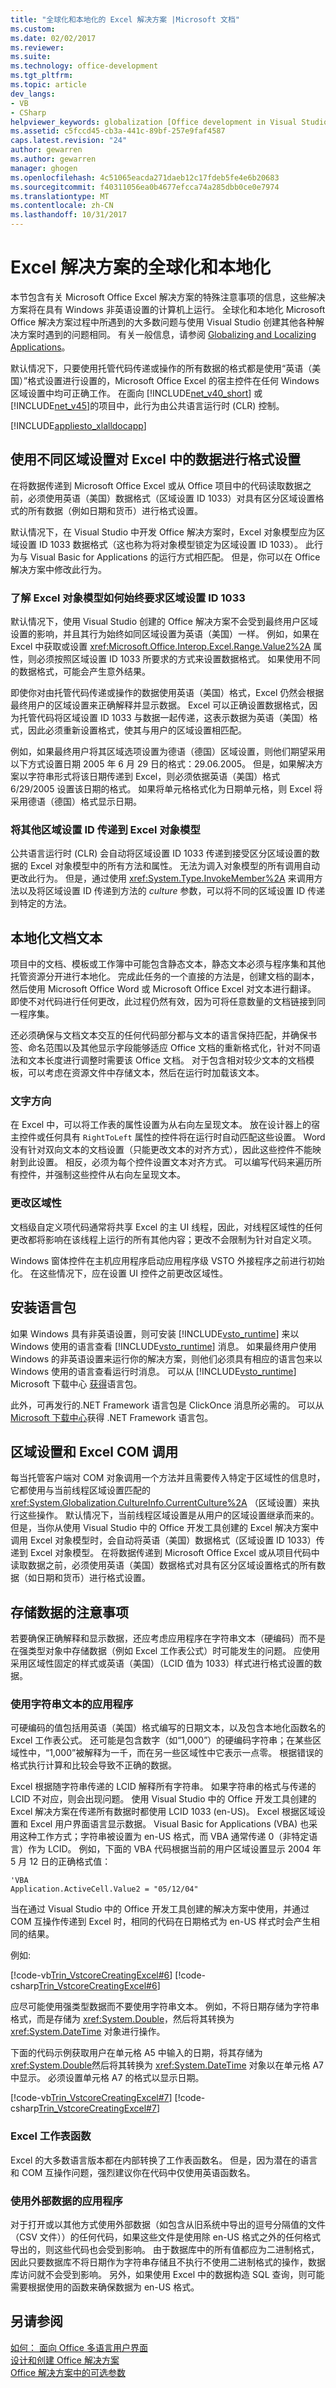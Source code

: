 ```yaml
---
title: "全球化和本地化的 Excel 解决方案 |Microsoft 文档"
ms.custom: 
ms.date: 02/02/2017
ms.reviewer: 
ms.suite: 
ms.technology: office-development
ms.tgt_pltfrm: 
ms.topic: article
dev_langs:
- VB
- CSharp
helpviewer_keywords: globalization [Office development in Visual Studio], configuring
ms.assetid: c5fccd45-cb3a-441c-89bf-257e9faf4587
caps.latest.revision: "24"
author: gewarren
ms.author: gewarren
manager: ghogen
ms.openlocfilehash: 4c51065eacda271daeb12c17fdeb5fe4e6b20683
ms.sourcegitcommit: f40311056ea0b4677efcca74a285dbb0ce0e7974
ms.translationtype: MT
ms.contentlocale: zh-CN
ms.lasthandoff: 10/31/2017
---
```

# <a name="globalization-and-localization-of-excel-solutions"></a>Excel 解决方案的全球化和本地化
  本节包含有关 Microsoft Office Excel 解决方案的特殊注意事项的信息，这些解决方案将在具有 Windows 非英语设置的计算机上运行。 全球化和本地化 Microsoft Office 解决方案过程中所遇到的大多数问题与使用 Visual Studio 创建其他各种解决方案时遇到的问题相同。 有关一般信息，请参阅 [Globalizing and Localizing Applications](/visualstudio/ide/globalizing-and-localizing-applications)。  
  
 默认情况下，只要使用托管代码传递或操作的所有数据的格式都是使用“英语（美国）”格式设置进行设置的，Microsoft Office Excel 的宿主控件在任何 Windows 区域设置中均可正确工作。 在面向 [!INCLUDE[net_v40_short](../sharepoint/includes/net-v40-short-md.md)] 或 [!INCLUDE[net_v45](../vsto/includes/net-v45-md.md)]的项目中，此行为由公共语言运行时 (CLR) 控制。  
  
 [!INCLUDE[appliesto_xlalldocapp](../vsto/includes/appliesto-xlalldocapp-md.md)]  
  
## <a name="formatting-data-in-excel-with-various-regional-settings"></a>使用不同区域设置对 Excel 中的数据进行格式设置  
 在将数据传递到 Microsoft Office Excel 或从 Office 项目中的代码读取数据之前，必须使用英语（美国）数据格式（区域设置 ID 1033）对具有区分区域设置格式的所有数据（例如日期和货币）进行格式设置。  
  
 默认情况下，在 Visual Studio 中开发 Office 解决方案时，Excel 对象模型应为区域设置 ID 1033 数据格式（这也称为将对象模型锁定为区域设置 ID 1033）。 此行为与 Visual Basic for Applications 的运行方式相匹配。 但是，你可以在 Office 解决方案中修改此行为。  
  
### <a name="understanding-how-the-excel-object-model-always-expects-locale-id-1033"></a>了解 Excel 对象模型如何始终要求区域设置 ID 1033  
 默认情况下，使用 Visual Studio 创建的 Office 解决方案不会受到最终用户区域设置的影响，并且其行为始终如同区域设置为英语（美国）一样。 例如，如果在 Excel 中获取或设置 <xref:Microsoft.Office.Interop.Excel.Range.Value2%2A> 属性，则必须按照区域设置 ID 1033 所要求的方式来设置数据格式。 如果使用不同的数据格式，可能会产生意外结果。  
  
 即使你对由托管代码传递或操作的数据使用英语（美国）格式，Excel 仍然会根据最终用户的区域设置来正确解释并显示数据。 Excel 可以正确设置数据格式，因为托管代码将区域设置 ID 1033 与数据一起传递，这表示数据为英语（美国）格式，因此必须重新设置格式，使其与用户的区域设置相匹配。  
  
 例如，如果最终用户将其区域选项设置为德语（德国）区域设置，则他们期望采用以下方式设置日期 2005 年 6 月 29 日的格式：29.06.2005。 但是，如果解决方案以字符串形式将该日期传递到 Excel，则必须依据英语（美国）格式 6/29/2005 设置该日期的格式。 如果将单元格格式化为日期单元格，则 Excel 将采用德语（德国）格式显示日期。  
  
### <a name="passing-other-locale-ids-to-the-excel-object-model"></a>将其他区域设置 ID 传递到 Excel 对象模型  
 公共语言运行时 (CLR) 会自动将区域设置 ID 1033 传递到接受区分区域设置的数据的 Excel 对象模型中的所有方法和属性。 无法为调入对象模型的所有调用自动更改此行为。 但是，通过使用 <xref:System.Type.InvokeMember%2A> 来调用方法以及将区域设置 ID 传递到方法的 *culture* 参数，可以将不同的区域设置 ID 传递到特定的方法。  
  
## <a name="localizing-document-text"></a>本地化文档文本  
 项目中的文档、模板或工作簿中可能包含静态文本，静态文本必须与程序集和其他托管资源分开进行本地化。 完成此任务的一个直接的方法是，创建文档的副本，然后使用 Microsoft Office Word 或 Microsoft Office Excel 对文本进行翻译。 即使不对代码进行任何更改，此过程仍然有效，因为可将任意数量的文档链接到同一程序集。  
  
 还必须确保与文档文本交互的任何代码部分都与文本的语言保持匹配，并确保书签、命名范围以及其他显示字段能够适应 Office 文档的重新格式化，针对不同语法和文本长度进行调整时需要该 Office 文档。 对于包含相对较少文本的文档模板，可以考虑在资源文件中存储文本，然后在运行时加载该文本。  
  
### <a name="text-direction"></a>文字方向  
 在 Excel 中，可以将工作表的属性设置为从右向左呈现文本。 放在设计器上的宿主控件或任何具有 `RightToLeft` 属性的控件将在运行时自动匹配这些设置。 Word 没有针对双向文本的文档设置（只能更改文本的对齐方式），因此这些控件不能映射到此设置。 相反，必须为每个控件设置文本对齐方式。 可以编写代码来遍历所有控件，并强制这些控件从右向左呈现文本。  
  
### <a name="changing-culture"></a>更改区域性  
 文档级自定义项代码通常将共享 Excel 的主 UI 线程，因此，对线程区域性的任何更改都将影响在该线程上运行的所有其他内容；更改不会限制为针对自定义项。  
  
 Windows 窗体控件在主机应用程序启动应用程序级 VSTO 外接程序之前进行初始化。 在这些情况下，应在设置 UI 控件之前更改区域性。  
  
## <a name="installing-the-language-packs"></a>安装语言包  
 如果 Windows 具有非英语设置，则可安装 [!INCLUDE[vsto_runtime](../vsto/includes/vsto-runtime-md.md)] 来以 Windows 使用的语言查看 [!INCLUDE[vsto_runtime](../vsto/includes/vsto-runtime-md.md)] 消息。 如果最终用户使用 Windows 的非英语设置来运行你的解决方案，则他们必须具有相应的语言包来以 Windows 使用的语言查看运行时消息。 可以从 [!INCLUDE[vsto_runtime](../vsto/includes/vsto-runtime-md.md)] Microsoft 下载中心 [获得](http://www.microsoft.com/downloads)语言包。  
  
 此外，可再发行的.NET Framework 语言包是 ClickOnce 消息所必需的。 可以从 [Microsoft 下载中心](http://www.microsoft.com/downloads)获得 .NET Framework 语言包。  
  
## <a name="regional-settings-and-excel-com-calls"></a>区域设置和 Excel COM 调用  
 每当托管客户端对 COM 对象调用一个方法并且需要传入特定于区域性的信息时，它都使用与当前线程区域设置匹配的 <xref:System.Globalization.CultureInfo.CurrentCulture%2A> （区域设置）来执行这些操作。 默认情况下，当前线程区域设置是从用户的区域设置继承而来的。 但是，当你从使用 Visual Studio 中的 Office 开发工具创建的 Excel 解决方案中调用 Excel 对象模型时，会自动将英语（美国）数据格式（区域设置 ID 1033）传递到 Excel 对象模型。 在将数据传递到 Microsoft Office Excel 或从项目代码中读取数据之前，必须使用英语（美国）数据格式对具有区分区域设置格式的所有数据（如日期和货币）进行格式设置。  
  
## <a name="considerations-for-storing-data"></a>存储数据的注意事项  
 若要确保正确解释和显示数据，还应考虑应用程序在字符串文本（硬编码）而不是在强类型对象中存储数据（例如 Excel 工作表公式）时可能发生的问题。 应使用采用区域性固定的样式或英语（美国）（LCID 值为 1033）样式进行格式设置的数据。  
  
### <a name="applications-that-use-string-literals"></a>使用字符串文本的应用程序  
 可硬编码的值包括用英语（美国）格式编写的日期文本，以及包含本地化函数名的 Excel 工作表公式。 还可能是包含数字（如“1,000”）的硬编码字符串；在某些区域性中，“1,000”被解释为一千，而在另一些区域性中它表示一点零。 根据错误的格式执行计算和比较会导致不正确的数据。  
  
 Excel 根据随字符串传递的 LCID 解释所有字符串。 如果字符串的格式与传递的 LCID 不对应，则会出现问题。 使用 Visual Studio 中的 Office 开发工具创建的 Excel 解决方案在传递所有数据时都使用 LCID 1033 (en-US)。 Excel 根据区域设置和 Excel 用户界面语言显示数据。 Visual Basic for Applications (VBA) 也采用这种工作方式；字符串被设置为 en-US 格式，而 VBA 通常传递 0（非特定语言）作为 LCID。 例如，下面的 VBA 代码根据当前的用户区域设置显示 2004 年 5 月 12 日的正确格式值：  
  
```  
'VBA  
Application.ActiveCell.Value2 = "05/12/04"  
```  
  
 当在通过 Visual Studio 中的 Office 开发工具创建的解决方案中使用，并通过 COM 互操作传递到 Excel 时，相同的代码在日期格式为 en-US 样式时会产生相同的结果。  
  
 例如:  
  
 [!code-vb[Trin_VstcoreCreatingExcel#6](../vsto/codesnippet/VisualBasic/Trin_VstcoreCreatingExcelVB/Sheet1.vb#6)]
 [!code-csharp[Trin_VstcoreCreatingExcel#6](../vsto/codesnippet/CSharp/Trin_VstcoreCreatingExcelCS/Sheet1.cs#6)]  
  
 应尽可能使用强类型数据而不要使用字符串文本。 例如，不将日期存储为字符串格式，而是存储为 <xref:System.Double>，然后将其转换为 <xref:System.DateTime> 对象进行操作。  
  
 下面的代码示例获取用户在单元格 A5 中输入的日期，将其存储为 <xref:System.Double>然后将其转换为 <xref:System.DateTime> 对象以在单元格 A7 中显示。 必须设置单元格 A7 的格式以显示日期。  
  
 [!code-vb[Trin_VstcoreCreatingExcel#7](../vsto/codesnippet/VisualBasic/Trin_VstcoreCreatingExcelVB/Sheet1.vb#7)]
 [!code-csharp[Trin_VstcoreCreatingExcel#7](../vsto/codesnippet/CSharp/Trin_VstcoreCreatingExcelCS/Sheet1.cs#7)]  
  
### <a name="excel-worksheet-functions"></a>Excel 工作表函数  
 Excel 的大多数语言版本都在内部转换了工作表函数名。 但是，因为潜在的语言和 COM 互操作问题，强烈建议你在代码中仅使用英语函数名。  
  
### <a name="applications-that-use-external-data"></a>使用外部数据的应用程序  
 对于打开或以其他方式使用外部数据（如包含从旧系统中导出的逗号分隔值的文件（CSV 文件））的任何代码，如果这些文件是使用除 en-US 格式之外的任何格式导出的，则这些代码也会受到影响。 由于数据库中的所有值都应为二进制格式，因此只要数据库不将日期作为字符串存储且不执行不使用二进制格式的操作，数据库访问就不会受到影响。 另外，如果使用 Excel 中的数据构造 SQL 查询，则可能需要根据使用的函数来确保数据为 en-US 格式。  
  
## <a name="see-also"></a>另请参阅  
 [如何： 面向 Office 多语言用户界面](../vsto/how-to-target-the-office-multilingual-user-interface.md)   
 [设计和创建 Office 解决方案](../vsto/designing-and-creating-office-solutions.md)   
 [Office 解决方案中的可选参数](../vsto/optional-parameters-in-office-solutions.md)  
  
  
